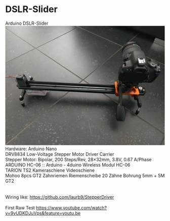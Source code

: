 # DSLR-Slider
Arduino DSLR-Slider
<br>
![DSLR-Slider](https://github.com/btotherunner/DSLR-Slider/blob/master/IMAG0285.jpg)
<br>
Hardware:
Arduino Nano<br>
DRV8834 Low-Voltage Stepper Motor Driver Carrier<br>
Stepper Motor: Bipolar, 200 Steps/Rev, 28×32mm, 3.8V, 0.67 A/Phase<br>
ARDUINO HC-06 :: Arduino - 4duino Wireless Modul HC-06 <br>
TARION TS2 Kameraschiene Videoschiene<br>
Mohoo 8pcs GT2 Zahnriemen Riemenscheibe 20 Zähne Bohrung 5mm + 5M GT2<br>
<br>
<br>
Wiring like:
https://github.com/laurb9/StepperDriver
<br>
<br>
First Raw Test
https://www.youtube.com/watch?v=9vUDKDJuVps&feature=youtu.be
<br>
